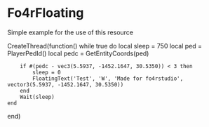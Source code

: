 # Fo4rFloating

Simple example for the use of this resource

CreateThread(function()
    while true do
        local sleep = 750
        local ped = PlayerPedId()
        local pedc = GetEntityCoords(ped)

        if #(pedc - vec3(5.5937, -1452.1647, 30.5350)) < 3 then
            sleep = 0
            FloatingText('Test', 'W', 'Made for fo4rstudio',  vector3(5.5937, -1452.1647, 30.5350))
        end
        Wait(sleep)
    end
end)
